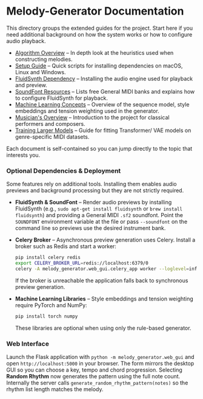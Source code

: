 # Melody-Generator Documentation

This directory groups the extended guides for the project. Start here if you need
additional background on how the system works or how to configure audio playback.

- [Algorithm Overview](README_ALGORITHM.md) – In depth look at the heuristics used
  when constructing melodies.
- [Setup Guide](README_SETUP.md) – Quick scripts for installing dependencies on
  macOS, Linux and Windows.
- [FluidSynth Dependency](README_FLUIDSYNTH.md) – Installing the audio engine
  used for playback and preview.
- [SoundFont Resources](README_SOUND_FONTS.md) – Lists free General MIDI banks and
  explains how to configure FluidSynth for playback.
- [Machine Learning Concepts](README_ML_CONCEPTS.md) – Overview of the sequence
  model, style embeddings and tension weighting used in the generator.
- [Musician's Overview](README_MUSICAL_OVERVIEW.md) – Introduction to the
  project for classical performers and composers.
- [Training Larger Models](README_TRAINING.md) – Guide for fitting
  Transformer/ VAE models on genre-specific MIDI datasets.

Each document is self-contained so you can jump directly to the topic that
interests you.

### Optional Dependencies & Deployment

Some features rely on additional tools. Installing them enables audio previews
and background processing but they are not strictly required.

- **FluidSynth & SoundFont** – Render audio previews by installing FluidSynth
  (e.g., ``sudo apt-get install fluidsynth`` or ``brew install fluidsynth``) and
  providing a General MIDI ``.sf2`` soundfont. Point the ``SOUNDFONT``
  environment variable at the file or pass ``--soundfont`` on the command line
  so previews use the desired instrument bank.
- **Celery Broker** – Asynchronous preview generation uses Celery. Install a
  broker such as Redis and start a worker:

  ```bash
  pip install celery redis
  export CELERY_BROKER_URL=redis://localhost:6379/0
  celery -A melody_generator.web_gui.celery_app worker --loglevel=info
  ```

  If the broker is unreachable the application falls back to synchronous
  preview generation.
- **Machine Learning Libraries** – Style embeddings and tension weighting
  require PyTorch and NumPy:

  ```bash
  pip install torch numpy
  ```

  These libraries are optional when using only the rule-based generator.

### Web Interface

Launch the Flask application with `python -m melody_generator.web_gui` and open
`http://localhost:5000` in your browser. The form mirrors the desktop GUI so you
can choose a key, tempo and chord progression. Selecting **Random Rhythm** now
generates the pattern using the full note count. Internally the server calls
`generate_random_rhythm_pattern(notes)` so the rhythm list length matches the
melody.
